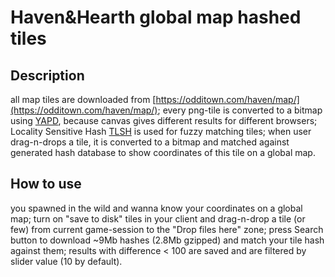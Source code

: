 # Haven&Hearth global map hashed tiles 

## Description 
all map tiles are downloaded from [https://odditown.com/haven/map/](https://odditown.com/haven/map/);
every png-tile is converted to a bitmap using [YAPD](https://github.com/kyriosli/YAPD), because canvas gives different results for different browsers;
Locality Sensitive Hash [TLSH](https://github.com/trendmicro/tlsh) is used for fuzzy matching tiles;
when user drag-n-drops a tile, it is converted to a bitmap and matched against generated hash database to show coordinates of this tile on a global map.

## How to use 
you spawned in the wild and wanna know your coordinates on a global map;
turn on "save to disk" tiles in your client and drag-n-drop a tile (or few) from current game-session to the "Drop files here" zone;
press Search button to download ~9Mb hashes (2.8Mb gzipped) and match your tile hash against them;
results with difference < 100 are saved and are filtered by slider value (10 by default).